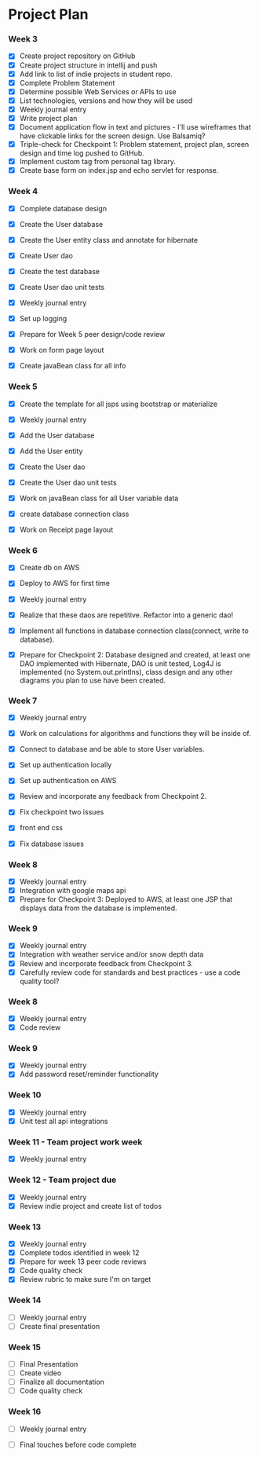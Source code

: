 # Project Plan

### Week 3
- [x] Create project repository on GitHub
- [x] Create project structure in intellij and push
- [x] Add link to list of indie projects in student repo.
- [x] Complete Problem Statement
- [x] Determine possible Web Services or APIs to use
- [x] List technologies, versions and how they will be used
- [x] Weekly journal entry
- [x] Write project plan
- [x] Document application flow in text and pictures - I'll use wireframes that have clickable links for the screen design. Use Balsamiq? 
- [x] Triple-check for Checkpoint 1: Problem statement, project plan, screen design and time log pushed to GitHub. 
- [x] Implement custom tag from personal tag library.
- [x] Create base form on index.jsp and echo servlet for response.

### Week 4
- [x] Complete database design
- [x] Create the User database
- [x] Create the User entity class and annotate for hibernate
- [x] Create User dao
- [x] Create the test database
- [x] Create User dao unit tests
- [x] Weekly journal entry
- [x] Set up logging
- [x] Prepare for Week 5 peer design/code review
- [x] Work on form page layout
- [x] Create javaBean class for all info


### Week 5

- [x] Create the template for all jsps using bootstrap or materialize
- [x] Weekly journal entry
- [x] Add the User database
- [x] Add the User entity
- [x] Create the User dao
- [x] Create the User dao unit tests
- [x] Work on javaBean class for all User variable data
- [x] create database connection class
- [x] Work on Receipt page layout


### Week 6

- [x] Create db on AWS
- [x] Deploy to AWS for first time
- [x] Weekly journal entry
- [x] Realize that these daos are repetitive. Refactor into a generic dao!
- [x] Implement all functions in database connection class(connect, write to database).
- [x] Prepare for Checkpoint 2: Database designed and created, at least one DAO implemented with Hibernate, DAO is unit tested, Log4J is implemented (no System.out.printlns), class design and any other diagrams you plan to use have been created. 


### Week 7

- [x] Weekly journal entry
- [x] Work on calculations for algorithms and functions they will be inside of.  
- [x] Connect to database and be able to store User variables.
- [x] Set up authentication locally
- [x] Set up authentication on AWS
- [x] Review and incorporate any feedback from Checkpoint 2.
- [x] Fix checkpoint two issues
- [x] front end css
- [x] Fix database issues


### Week 8

- [x] Weekly journal entry
- [x] Integration with google maps api
- [x] Prepare for Checkpoint 3: Deployed to AWS, at least one JSP that displays data from the database is implemented. 

### Week 9
- [x] Weekly journal entry
- [x] Integration with weather service and/or snow depth data
- [x] Review and incorporate feedback from Checkpoint 3.
- [x] Carefully review code for standards and best practices - use a code quality tool? 

### Week 8
- [x] Weekly journal entry
- [x] Code review

### Week 9
- [x] Weekly journal entry
- [x] Add password reset/reminder functionality

### Week 10
- [x] Weekly journal entry
- [x] Unit test all api integrations

### Week 11 - Team project work week
- [x] Weekly journal entry

### Week 12 - Team project due
- [x] Weekly journal entry
- [x] Review indie project and create list of todos

### Week 13
- [x] Weekly journal entry
- [x] Complete todos identified in week 12
- [x] Prepare for week 13 peer code reviews
- [x] Code quality check
- [x] Review rubric to make sure I'm on target

### Week 14
- [ ] Weekly journal entry
- [ ] Create final presentation

### Week 15
- [ ] Final Presentation
- [ ] Create video
- [ ] Finalize all documentation
- [ ] Code quality check

### Week 16
- [ ] Weekly journal entry
- [ ] Final touches before code complete







